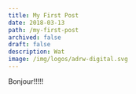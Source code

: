 ```yaml
---
title: My First Post
date: 2018-03-13
path: /my-first-post
archived: false
draft: false
description: Wat
image: /img/logos/adrw-digital.svg
---
```


Bonjour!!!!!
